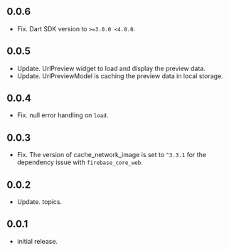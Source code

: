 ## 0.0.6
* Fix. Dart SDK version to `>=3.0.0 <4.0.0`.

## 0.0.5
* Update. UrlPreview widget to load and display the preview data.
* Update. UrlPreviewModel is caching the preview data in local storage.

## 0.0.4
* Fix. null error handling on `load`.

## 0.0.3
* Fix. The version of cache_network_image is set to `^3.3.1` for the dependency issue with `firebase_core_web`.

## 0.0.2
* Update. topics.

## 0.0.1
* initial release.
